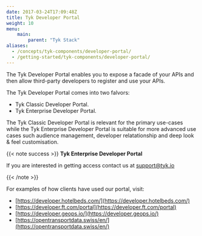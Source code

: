 ```yaml
---
date: 2017-03-24T17:09:48Z
title: Tyk Developer Portal
weight: 10
menu: 
    main:
        parent: "Tyk Stack"
aliases:
  - /concepts/tyk-components/developer-portal/
  - /getting-started/tyk-components/developer-portal/
---
```


The Tyk Developer Portal enables you to expose a facade of your APIs and then allow third-party developers to register and use your APIs.

The Tyk Developer Portal comes into two falvors:
*   Tyk Classic Developer Portal.
*   Tyk Enterprise Developer Portal.

The Tyk Classic Developer Portal is relevant for the primary use-cases while the Tyk Enterprise Developer Portal is suitable for more advanced use cases such audience management, developer relatationship and deep look & feel customisation.

{{< note success >}}
**Tyk Enterprise Developer Portal**

If you are interested in getting access contact us at [support@tyk.io](<mailto:support@tyk.io?subject=Tyk Enterprise Portal Beta>)

{{< /note >}}

For examples of how clients have used our portal, visit:

- [https://developer.hotelbeds.com/](https://developer.hotelbeds.com/)
- [https://developer.ft.com/portal](https://developer.ft.com/portal)
- [https://developer.geops.io/](https://developer.geops.io/)
- [https://opentransportdata.swiss/en/](https://opentransportdata.swiss/en/)
